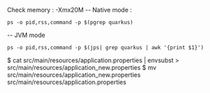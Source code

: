 
Check memory :
-Xmx20M
-- Native mode :
``` 
ps -o pid,rss,command -p $(pgrep quarkus)
```
-- JVM mode
```
ps -o pid,rss,command -p $(jps| grep quarkus | awk '{print $1}')
```


$ cat src/main/resources/application.properties | envsubst > src/main/resources/application_new.properties
$ mv src/main/resources/application_new.properties src/main/resources/application.properties
